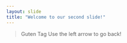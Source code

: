 ```yaml
---
layout: slide
title: "Welcome to our second slide!"
---
```

> Guten Tag
Use the left arrow to go back!
